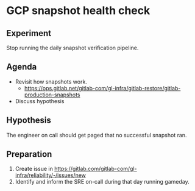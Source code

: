 # GCP snapshot health check

## Experiment

Stop running the daily snapshot verification pipeline.

## Agenda

- Revisit how snapshots work.
  - <https://ops.gitlab.net/gitlab-com/gl-infra/gitlab-restore/gitlab-production-snapshots>
- Discuss hypothesis

## Hypothesis

The engineer on call should get paged that no successful snapshot ran.

## Preparation

1. Create issue in <https://gitlab.com/gitlab-com/gl-infra/reliability/-/issues/new>
1. Identify and inform the SRE on-call during that day running gameday.
